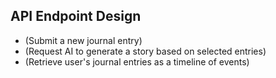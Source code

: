 ## API Endpoint Design
-  (Submit a new journal entry)
-  (Request AI to generate a story based on selected entries)
-  (Retrieve user's journal entries as a timeline of events)
